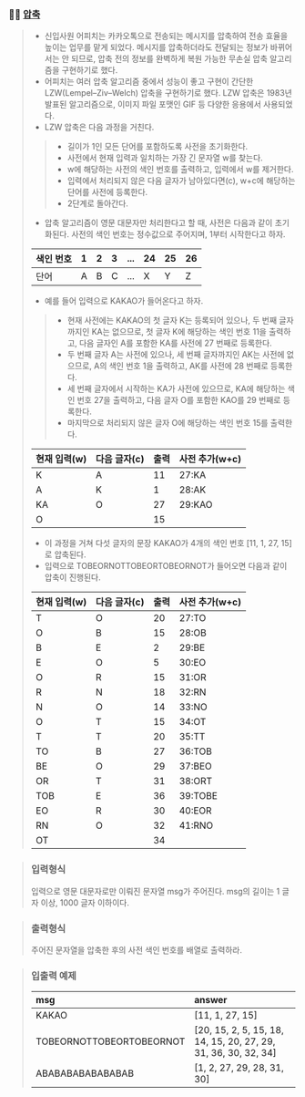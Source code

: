 ### 🧑‍💻 [압축](https://programmers.co.kr/learn/courses/30/lessons/17684)

> - 신입사원 어피치는 카카오톡으로 전송되는 메시지를 압축하여 전송 효율을 높이는 업무를 맡게 되었다. 메시지를 압축하더라도 전달되는 정보가 바뀌어서는 안 되므로, 압축 전의 정보를 완벽하게 복원 가능한 무손실 압축 알고리즘을 구현하기로 했다.
> - 어피치는 여러 압축 알고리즘 중에서 성능이 좋고 구현이 간단한 LZW(Lempel–Ziv–Welch) 압축을 구현하기로 했다. LZW 압축은 1983년 발표된 알고리즘으로, 이미지 파일 포맷인 GIF 등 다양한 응용에서 사용되었다.
> - LZW 압축은 다음 과정을 거친다.
> > - 길이가 1인 모든 단어를 포함하도록 사전을 초기화한다.
> > - 사전에서 현재 입력과 일치하는 가장 긴 문자열 w를 찾는다.
> > - w에 해당하는 사전의 색인 번호를 출력하고, 입력에서 w를 제거한다.
> > - 입력에서 처리되지 않은 다음 글자가 남아있다면(c), w+c에 해당하는 단어를 사전에 등록한다.
> > - 2단계로 돌아간다.
> - 압축 알고리즘이 영문 대문자만 처리한다고 할 때, 사전은 다음과 같이 초기화된다. 사전의 색인 번호는 정수값으로 주어지며, 1부터 시작한다고 하자.
>
> |색인 번호|1|2|3|...|24|25|26|
> |:---|:---|:---|:---|:---|:---|:---|:---|
> |단어|A|B|C|...|X|Y|Z|
> - 예를 들어 입력으로 KAKAO가 들어온다고 하자.
> > - 현재 사전에는 KAKAO의 첫 글자 K는 등록되어 있으나, 두 번째 글자까지인 KA는 없으므로, 첫 글자 K에 해당하는 색인 번호 11을 출력하고, 다음 글자인 A를 포함한 KA를 사전에 27 번째로 등록한다.
> > - 두 번째 글자 A는 사전에 있으나, 세 번째 글자까지인 AK는 사전에 없으므로, A의 색인 번호 1을 출력하고, AK를 사전에 28 번째로 등록한다.
> > - 세 번째 글자에서 시작하는 KA가 사전에 있으므로, KA에 해당하는 색인 번호 27을 출력하고, 다음 글자 O를 포함한 KAO를 29 번째로 등록한다.
> > - 마지막으로 처리되지 않은 글자 O에 해당하는 색인 번호 15를 출력한다.
>
> |현재 입력(w)|다음 글자(c)|출력|사전 추가(w+c)|
> |:---|:---|:---|:---|
> |K|A|11|27:KA|
> |A|K|1|28:AK|
> |KA|O|27|29:KAO|
> |O| |15| |
> - 이 과정을 거쳐 다섯 글자의 문장 KAKAO가 4개의 색인 번호 [11, 1, 27, 15]로 압축된다.
> - 입력으로 TOBEORNOTTOBEORTOBEORNOT가 들어오면 다음과 같이 압축이 진행된다.
>
> |현재 입력(w)|다음 글자(c)|출력|사전 추가(w+c)|
> |:---|:---|:---|:---|
> |T|O|20|27:TO|
> |O|B|15|28:OB|
> |B|E|2|29:BE|
> |E|O|5|30:EO|
> |O|R|15|31:OR|
> |R|N|18|32:RN|
> |N|O|14|33:NO|
> |O|T|15|34:OT|
> |T|T|20|35:TT|
> |TO|B|27|36:TOB|
> |BE|O|29|37:BEO|
> |OR|T|31|38:ORT|
> |TOB|E|36|39:TOBE|
> |EO|R|30|40:EOR|
> |RN|O|32|41:RNO|
> |OT| |34| |

> ### 입력형식
> 
> 입력으로 영문 대문자로만 이뤄진 문자열 msg가 주어진다. msg의 길이는 1 글자 이상, 1000 글자 이하이다.

> ### 출력형식
> 
> 주어진 문자열을 압축한 후의 사전 색인 번호를 배열로 출력하라.

> ### 입출력 예제
> 
> |msg|answer|
> |:---|:---|
> |KAKAO|[11, 1, 27, 15]|
> |TOBEORNOTTOBEORTOBEORNOT|[20, 15, 2, 5, 15, 18, 14, 15, 20, 27, 29, 31, 36, 30, 32, 34]|
> |ABABABABABABABAB|[1, 2, 27, 29, 28, 31, 30]|